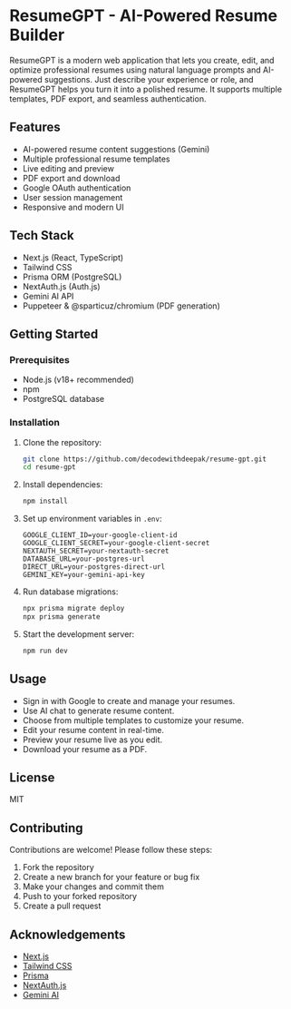 # ResumeGPT - AI-Powered Resume Builder

ResumeGPT is a modern web application that lets you create, edit, and optimize professional resumes using natural language prompts and AI-powered suggestions. Just describe your experience or role, and ResumeGPT helps you turn it into a polished resume. It supports multiple templates, PDF export, and seamless authentication.

## Features

- AI-powered resume content suggestions (Gemini)
- Multiple professional resume templates
- Live editing and preview
- PDF export and download
- Google OAuth authentication
- User session management
- Responsive and modern UI

## Tech Stack

- Next.js (React, TypeScript)
- Tailwind CSS
- Prisma ORM (PostgreSQL)
- NextAuth.js (Auth.js)
- Gemini AI API
- Puppeteer & @sparticuz/chromium (PDF generation)

## Getting Started

### Prerequisites

- Node.js (v18+ recommended)
- npm
- PostgreSQL database

### Installation

1. Clone the repository:
   ```bash
   git clone https://github.com/decodewithdeepak/resume-gpt.git
   cd resume-gpt
   ```
2. Install dependencies:
   ```bash
   npm install
   ```
3. Set up environment variables in `.env`:
   ```env
   GOOGLE_CLIENT_ID=your-google-client-id
   GOOGLE_CLIENT_SECRET=your-google-client-secret
   NEXTAUTH_SECRET=your-nextauth-secret
   DATABASE_URL=your-postgres-url
   DIRECT_URL=your-postgres-direct-url
   GEMINI_KEY=your-gemini-api-key
   ```
4. Run database migrations:
   ```bash
   npx prisma migrate deploy
   npx prisma generate
   ```
5. Start the development server:
   ```bash
   npm run dev
   ```

## Usage

- Sign in with Google to create and manage your resumes.
- Use AI chat to generate resume content.
- Choose from multiple templates to customize your resume.
- Edit your resume content in real-time.
- Preview your resume live as you edit.
- Download your resume as a PDF.

## License

MIT

## Contributing

Contributions are welcome! Please follow these steps:

1. Fork the repository
2. Create a new branch for your feature or bug fix
3. Make your changes and commit them
4. Push to your forked repository
5. Create a pull request

## Acknowledgements

- [Next.js](https://nextjs.org/)
- [Tailwind CSS](https://tailwindcss.com/)
- [Prisma](https://www.prisma.io/)
- [NextAuth.js](https://next-auth.js.org/)
- [Gemini AI](https://ai.google.dev/gemini)
